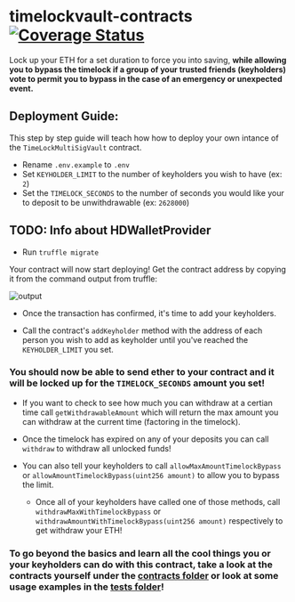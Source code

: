 # timelockvault-contracts [![Coverage Status](https://coveralls.io/repos/github/TransmissionsDev/timelockvault-contracts/badge.svg?branch=master)](https://coveralls.io/github/TransmissionsDev/timelockvault-contracts?branch=master)

Lock up your ETH for a set duration to force you into saving, **while allowing you to bypass the timelock if a group of your trusted friends (keyholders) vote to permit you to bypass in the case of an emergency or unexpected event.**

## Deployment Guide:

This step by step guide will teach how how to deploy your own intance of the `TimeLockMultiSigVault` contract. 

- Rename `.env.example` to `.env`
- Set `KEYHOLDER_LIMIT` to the number of keyholders you wish to have (ex: `2`)
- Set the `TIMELOCK_SECONDS` to the number of seconds you would like your to deposit to be unwithdrawable (ex: `2628000`)

## TODO: Info about HDWalletProvider

- Run `truffle migrate`

Your contract will now start deploying! Get the contract address by copying it from the command output from truffle:

![output](https://www.trufflesuite.com/img/blog/an-easier-way-to-deploy-your-smart-contracts/truffle.png)

- Once the transaction has confirmed, it's time to add your keyholders.

- Call the contract's `addKeyholder` method with the address of each person you wish to add as keyholder until you've reached the `KEYHOLDER_LIMIT` you set.

### You should now be able to send ether to your contract and it will be locked up for the `TIMELOCK_SECONDS` amount you set! 

- If you want to check to see how much you can withdraw at a certian time call `getWithdrawableAmount` which will return the max amount you can withdraw at the current time (factoring in the timelock).

- Once the timelock has expired on any of your deposits you can call `withdraw` to withdraw all unlocked funds!

- You can also tell your keyholders to call `allowMaxAmountTimelockBypass` or `allowAmountTimelockBypass(uint256 amount)` to allow you to bypass the limit. 
  - Once all of your keyholders have called one of those methods, call `withdrawMaxWithTimelockBypass` or `withdrawAmountWithTimelockBypass(uint256 amount)` respectively to get withdraw your ETH!
  
### To go beyond the basics and learn all the cool things you or your keyholders can do with this contract, take a look at the contracts yourself under the [contracts folder](https://github.com/TransmissionsDev/timelockvault-contracts/tree/master/contracts) or look at some usage examples in the [tests folder](https://github.com/TransmissionsDev/timelockvault-contracts/tree/master/test)!
